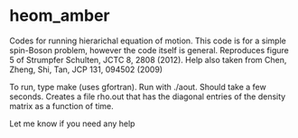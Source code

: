 # heom_amber
Codes for running hierarichal equation of motion. This code is for a simple spin-Boson problem, however the code itself is general.
Reproduces figure 5 of Strumpfer Schulten, JCTC 8, 2808 (2012). 
Help also taken from  Chen, Zheng, Shi, Tan, JCP 131, 094502 (2009)

To run, type make (uses gfortran). Run with ./aout. Should take a few seconds. Creates a file rho.out that has the diagonal entries of the density matrix as a function of time.

Let me know if you need any help
